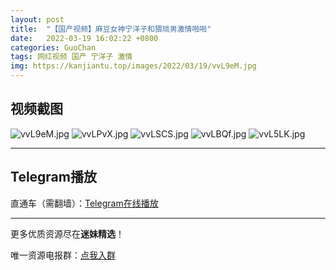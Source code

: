 ```yaml
---
layout: post
title:  "【国产视频】麻豆女神宁洋子和猥琐男激情啪啪"
date:   2022-03-19 16:02:22 +0800
categories: GuoChan
tags: 网红视频 国产 宁洋子 激情
img: https://kanjiantu.top/images/2022/03/19/vvL9eM.jpg
---
```



## 视频截图

![vvL9eM.jpg](https://kanjiantu.top/images/2022/03/19/vvL9eM.jpg)
![vvLPvX.jpg](https://kanjiantu.top/images/2022/03/19/vvLPvX.jpg)
![vvLSCS.jpg](https://kanjiantu.top/images/2022/03/19/vvLSCS.jpg)
![vvLBQf.jpg](https://kanjiantu.top/images/2022/03/19/vvLBQf.jpg)
![vvL5LK.jpg](https://kanjiantu.top/images/2022/03/19/vvL5LK.jpg)

* * *
## Telegram播放

直通车（需翻墙）：[Telegram在线播放](https://t.me/mimeijingxuan/252)

* * *
更多优质资源尽在**迷妹精选**！

唯一资源电报群：[点我入群](https://t.me/mimeijingxuan)


